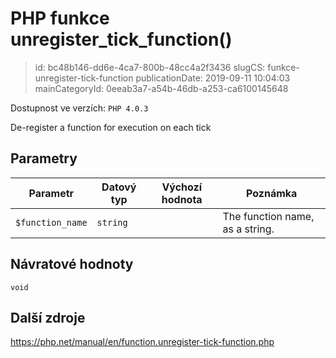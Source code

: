 PHP funkce unregister_tick_function()
================================

> id: bc48b146-dd6e-4ca7-800b-48cc4a2f3436
> slugCS: funkce-unregister-tick-function
> publicationDate: 2019-09-11 10:04:03
> mainCategoryId: 0eeab3a7-a54b-46db-a253-ca6100145648

Dostupnost ve verzích: `PHP 4.0.3`

De-register a function for execution on each tick


Parametry
--------------

| Parametr | Datový typ | Výchozí hodnota | Poznámka |
|-----|-----|-----|-----|
| `$function_name` | `string` |  | The function name, as a string. |


Návratové hodnoty
----------------

`void`



Další zdroje
------------

https://php.net/manual/en/function.unregister-tick-function.php
